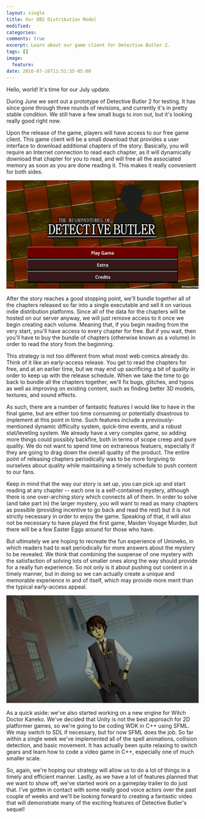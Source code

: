 ```yaml
---
layout: single
title: Our DB2 Distribution Model
modified:
categories:
comments: true
excerpt: Learn about our game client for Detective Butler 2.
tags: []
image:
  feature:
date: 2016-07-16T11:51:35-05:00
---
```


Hello, world! It's time for our July update.

During June we sent out a prototype of Detective Butler 2 for testing. It has since gone through three rounds of revisions, and currently it's in pretty stable condition. We still have a few small bugs to iron out, but it's looking really good right now.

Upon the release of the game, players will have access to our free game client. This game client will be a small download that provides a user interface to download additional chapters of the story. Basically, you will require an Internet connection to read each chapter, as it will dynamically download that chapter for you to read, and will free all the associated memory as soon as you are done reading it. This makes it really convenient for both sides.

![title](/images/db-title2.gif)

After the story reaches a good stopping point, we'll bundle together all of the chapters released so far into a single executable and sell it on various indie distribution platforms. Since all of the data for the chapters will be hosted on our server anyway, we will just remove access to it once we begin creating each volume. Meaning that, if you begin reading from the very start, you'll have access to every chapter for free. But if you wait, then you'll have to buy the bundle of chapters (otherwise known as a volume) in order to read the story from the beginning.

This strategy is not too different from what most web comics already do.  Think of it like an early-access release. You get to read the chapters for free, and at an earlier time, but we may end up sacrificing a bit of quality in order to keep up with the release schedule. When we take the time to go back to bundle all the chapters together, we'll fix bugs, glitches, and typos as well as improving on existing content, such as finding better 3D models, textures, and sound effects.

As such, there are a number of fantastic features I would like to have in the final game, but are either too time consuming or potentially disastrous to implement at this point in time. Such features include a previously-mentioned dynamic difficulty system, quick-time events, and a robust stat/levelling system. We already have a very complex game, so adding more things could possibly backfire, both in terms of scope creep and pure quality. We do not want to spend time on extraneous featuers, especially if they are going to drag down the overall quality of the product. The entire point of releasing chapters periodically was to be more forgiving to ourselves about quality while maintaining a timely schedule to push content to our fans.

Keep in mind that the way our story is set up, you can pick up and start reading at any chapter -- each one is a self-contained mystery, although there is one over-arching story which connects all of them. In order to solve (and take part in) the larger mystery, you will want to read as many chapters as possible (providing incentive to go back and read the rest) but it is not strictly necessary in order to enjoy the game. Speaking of that, it will also not be necessary to have played the first game, Maiden Voyage Murder, but there will be a few Easter Eggs around for those who have.

But ultimately we are hoping to recreate the fun experience of Umineko, in which readers had to wait periodically for more answers about the mystery to be revealed. We think that combining the suspense of one mystery with the satisfaction of solving lots of smaller ones along the way should provide for a really fun experience. So not only is it about pushing out content in a timely manner, but in doing so we can actually create a unique and memorable experience in and of itself, which may provide more merit than the typical early-access appeal.

![city](/images/city4.jpg)

As a quick aside: we've also started working on a new engine for Witch Doctor Kaneko. We've decided that Unity is not the best approach for 2D platformer games, so we're going to be coding WDK in C++ using SFML. We may switch to SDL if necessary, but for now SFML does the job. So far within a single week we've implemented all of the spell animations, collision detection, and basic movement. It has actually been quite relaxing to switch gears and learn how to code a video game in C++, especially one of much smaller scale.

So, again, we're hoping our strategy will allow us to do a lot of things in a timely and efficient manner. Lastly, as we have a lot of features planned that we want to show off, we've started work on a gameplay trailer to do just that. I've gotten in contact with some really good voice actors over the past couple of weeks and we'll be looking forward to creating a fantastic video that will demonstrate many of the exciting features of Detective Butler's sequel!
